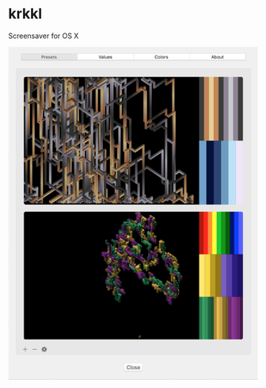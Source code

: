 # krkkl
Screensaver for OS X

![settins](https://github.com/monsterkodi/krkkl/blob/master/img/settings.png)
